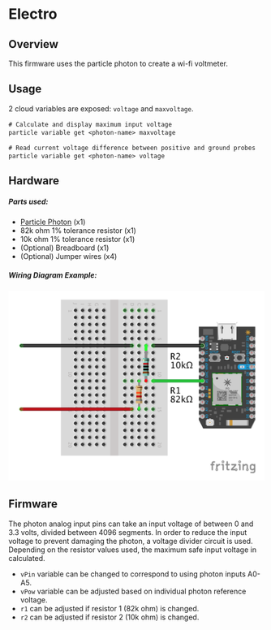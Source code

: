 # Electro

## Overview
This firmware uses the particle photon to create a wi-fi voltmeter.

## Usage

2 cloud variables are exposed: `voltage` and `maxvoltage`.
```shell
# Calculate and display maximum input voltage
particle variable get <photon-name> maxvoltage
```
```shell
# Read current voltage difference between positive and ground probes
particle variable get <photon-name> voltage
```

## Hardware

##### Parts used:
* [Particle Photon](https://store.particle.io/collections/photon) (x1)
* 82k ohm 1% tolerance resistor (x1)
* 10k ohm 1% tolerance resistor (x1)
* (Optional) Breadboard (x1)
* (Optional) Jumper wires (x4)

##### Wiring Diagram Example:

![Fritzing](./electro.png)

## Firmware
The photon analog input pins can take an input voltage of between 0 and 3.3 volts, divided between 4096 segments. In order to reduce the input voltage to prevent damaging the photon, a voltage divider circuit is used. Depending on the resistor values used, the maximum safe input voltage in calculated.

* `vPin` variable can be changed to correspond to using photon inputs A0-A5.
* `vPow` variable can be adjusted based on individual photon reference voltage.
* `r1` can be adjusted if resistor 1 (82k ohm) is changed.
* `r2` can be adjusted if resistor 2 (10k ohm) is changed.
